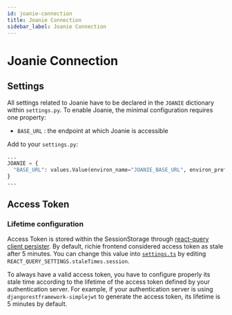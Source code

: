 ```yaml
---
id: joanie-connection
title: Joanie Connection
sidebar_label: Joanie Connection
---
```

# Joanie Connection

## Settings

All settings related to Joanie have to be declared in the `JOANIE` dictionary
within `settings.py`.
To enable Joanie, the minimal configuration requires one property:

- `BASE_URL` : the endpoint at which Joanie is accessible

Add to your `settings.py`:

```python
...
JOANIE = {
  "BASE_URL": values.Value(environ_name="JOANIE_BASE_URL", environ_prefix=None)
}
...
```

## Access Token
### Lifetime configuration
Access Token is stored within the SessionStorage through [react-query client persister](https://tanstack.com/query/v4/docs/plugins/persistQueryClient).
By default, richie frontend considered access token as stale after 5 minutes. You can change this
value into [`settings.ts`](https://github.com/openfun/richie/blob/643d7bbdb7f9a02a86360607a7b37c587e70be1a/src/frontend/js/settings.ts)
by editing `REACT_QUERY_SETTINGS.staleTimes.session`.

To always have a valid access token, you have to configure properly its stale time according to the
lifetime of the access token defined by your authentication server. For example, if your
authentication server is using `djangorestframework-simplejwt` to generate the access token,
its lifetime is 5 minutes by default.
